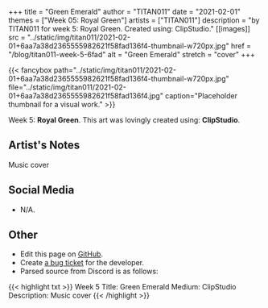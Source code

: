 +++
title =       "Green Emerald"
author =      "TITAN011"
date =        "2021-02-01"
themes =      ["Week 05: Royal Green"]
artists =     ["TITAN011"]
description = "by TITAN011 for week 5: Royal Green. Created using: ClipStudio."
[[images]]
              src = "../static/img/titan011/2021-02-01+6aa7a38d2365555982621f58fad136f4-thumbnail-w720px.jpg"
              href = "/blog/titan011-week-5-6fad"
              alt = "Green Emerald"
              stretch = "cover"
+++


{{< fancybox path="../static/img/titan011/2021-02-01+6aa7a38d2365555982621f58fad136f4-thumbnail-w720px.jpg" file="../static/img/titan011/2021-02-01+6aa7a38d2365555982621f58fad136f4.jpg" caption="Placeholder thumbnail for a visual work." >}}


Week 5: **Royal Green**. This art was lovingly created using: **ClipStudio**.

## Artist's Notes

Music cover

## Social Media

- N/A.

## Other

- Edit this page on [GitHub](https://github.com/teaminkling/web-refresh/edit/main/content/blog/titan011-week-5-6fad.md).
- Create [a bug ticket](https://github.com/teaminkling/web-refresh/issues/new?assignees=&labels=bug&template=problem-report.md&title=) for the developer.
- Parsed source from Discord is as follows:

{{< highlight txt >}}
Week 5
Title: Green Emerald 
Medium: ClipStudio
Description: Music cover
{{< /highlight >}}